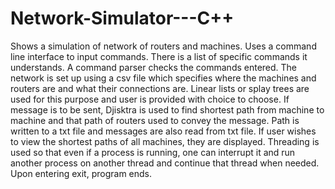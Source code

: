 # Network-Simulator---C++
Shows a simulation of network of routers and machines.
Uses a command line interface to input commands. There is a list of specific commands it understands.
A command parser checks the commands entered.
The network is set up using a csv file which specifies where the machines and routers are and what their connections are.
Linear lists or splay trees are used for this purpose and user is provided with choice to choose.
If message is to be sent, Djisktra is used to find shortest path from machine to machine and that path of routers used to convey the message.
Path is written to a txt file and messages are also read from txt file.
If user wishes to view the shortest paths of all machines, they are displayed.
Threading is used so that even if a process is running, one can interrupt it and run another process on another thread and continue that thread when needed.
Upon entering exit, program ends.
